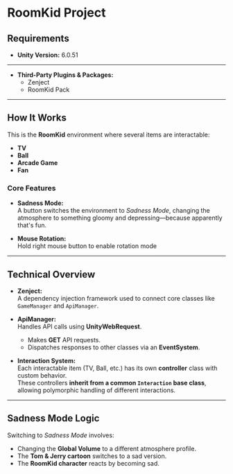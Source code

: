 
# RoomKid Project

## Requirements
- **Unity Version:** 6.0.51  
---
- **Third-Party Plugins & Packages:**  
  - Zenject  
  - RoomKid Pack  

---

## How It Works
This is the **RoomKid** environment where several items are interactable:  
- **TV**  
- **Ball**  
- **Arcade Game**  
- **Fan**

### Core Features
- **Sadness Mode:**  
  A button switches the environment to *Sadness Mode*, changing the atmosphere to something gloomy and depressing—because apparently that's fun.  

- **Mouse Rotation:**  
  Hold right mouse button to enable rotation mode

---


## Technical Overview
- **Zenject:**  
  A dependency injection framework used to connect core classes like `GameManager` and `ApiManager`.  

- **ApiManager:**  
  Handles API calls using **UnityWebRequest**.  
  - Makes **GET** API requests.  
  - Dispatches responses to other classes via an **EventSystem**.

- **Interaction System:**  
  Each interactable item (TV, Ball, etc.) has its own **controller** class with custom behavior.  
  These controllers **inherit from a common `Interaction` base class**, allowing polymorphic handling of different interactions.

---

## Sadness Mode Logic
Switching to *Sadness Mode* involves:
- Changing the **Global Volume** to a different atmosphere profile.  
- The **Tom & Jerry cartoon** switches to a sad version.  
- The **RoomKid character** reacts by becoming sad.  
